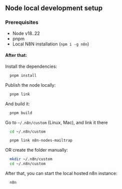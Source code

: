 ## Node local development setup
### Prerequisites
- Node v18..22
- pnpm
- Local N8N installation (`npm i -g n8n`)
#### After that:
Install the dependencies:
```bash
  pnpm install
```
Publish the node locally:
```bash
  pnpm link
```
And build it:
```bash
  pnpm build
```
Go to `~/.n8n/custom` (Linux, Mac), and link it there
```bash
  cd ~/.n8n/custom
```
```bash
  pnpm link n8n-nodes-mailtrap
```
OR create the folder manually:
```bash
  mkdir ~/.n8n/custom
  cd ~/.n8n/custom
```

After that, you can start the local hosted n8n instance:
```bash
  n8n
```
